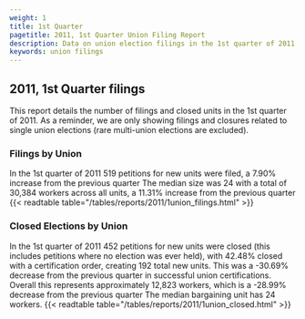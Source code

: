 ```yaml
---
weight: 1
title: 1st Quarter
pagetitle: 2011, 1st Quarter Union Filing Report
description: Data on union election filings in the 1st quarter of 2011
keywords: union filings
---
```


## 2011, 1st Quarter filings

This report details the number of filings and closed units in the 1st quarter of 2011. As a reminder, we are only showing filings and closures related to single union elections (rare multi-union elections are excluded).

### Filings by Union
In the 1st quarter of 2011 519 petitions for new units were filed, a 7.90% increase from the previous quarter The median size was 24 with a total of 30,384 workers across all units, a 11.31% increase from the previous quarter
{{< readtable table="/tables/reports/2011/1union_filings.html" >}}

### Closed Elections by Union
In the 1st quarter of 2011 452 petitions for new units were closed (this includes petitions where no election was ever held), with 42.48% closed with a certification order, creating 192 total new units. This was a -30.69% decrease from the previous quarter in successful union certifications. Overall this represents approximately 12,823 workers, which is a -28.99% decrease from the previous quarter The median bargaining unit has 24 workers.
{{< readtable table="/tables/reports/2011/1union_closed.html" >}}
